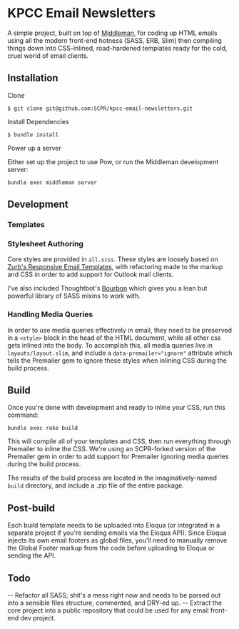 # KPCC Email Newsletters

A simple project, built on top of [Middleman](http://middlemanapp.com/), for coding up HTML emails using all the modern front-end hotness (SASS, ERB, Slim) then compiling things down into CSS-inlined, road-hardened templates ready for the cold, cruel world of email clients. 

## Installation

Clone

`$ git clone git@github.com:SCPR/kpcc-email-newsletters.git`

Install Dependencies

`$ bundle install`

Power up a server

Either set up the project to use Pow, or run the Middleman development server:

`bundle exec middleman server`

## Development

### Templates

### Stylesheet Authoring

Core styles are provided in `all.scss`. These styles are loosely based on [Zurb's Responsive Email Templates](http://www.zurb.com/playground/responsive-email-templates), with refactoring made to the markup and CSS in order to add support for Outlook mail clients. 

I've also included Thoughtbot's [Bourbon](http://bourbon.io) which gives you a lean but powerful library of SASS mixins to work with.

### Handling Media Queries

In order to use media queries effectively in email, they need to be preserved in a `<style>` block in the head of the HTML document, while all other css gets inlined into the body. To accomplish this, all media queries live in `layouts/layout.slim`, and include a `data-premailer="ignore"` attribute which tells the Premailer gem to ignore these styles when inlining CSS during the build process.  

## Build

Once you're done with development and ready to inline your CSS, run this command:

`bundle exec rake build`

This will compile all of your templates and CSS, then run everything through Premailer to inline the CSS. We're using an SCPR-forked version of the Premailer gem in order to add support for Premailer ignoring media queries during the build process. 

The results of the build process are located in the imaginatively-named `build` directory, and include a .zip file of the entire package.

## Post-build

Each build template needs to be uploaded into Eloqua (or integrated in a separate project if you're sending emails via the Eloqua API). Since Eloqua injects its own email footers as global files, you'll need to manually remove the Global Footer markup from the code before uploading to Eloqua or sending the API.

## Todo

-- Refactor all SASS; shit's a mess right now and needs to be parsed out into a sensible files structure, commented, and DRY-ed up.
-- Extract the core project into a public repository that could be used for any email front-end dev project.
